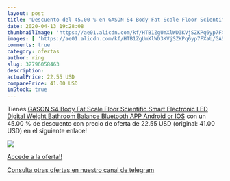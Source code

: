 ```yaml
---
layout: post
title: 'Descuento del 45.00 % en GASON S4 Body Fat Scale Floor Scientific'
date: 2020-04-13 19:28:08
thumbnailImage: 'https://ae01.alicdn.com/kf/HTB1ZgUmXlWD3KVjSZKPq6yp7FXaU/GASON-S4-Body-Fat-Scale-Floor-Scientific-Smart-Electronic-LED-Digital-Weight-Bathroom-Balance-Bluetooth-APP.jpg_350x350._SL200_.jpg'
images: [ 'https://ae01.alicdn.com/kf/HTB1ZgUmXlWD3KVjSZKPq6yp7FXaU/GASON-S4-Body-Fat-Scale-Floor-Scientific-Smart-Electronic-LED-Digital-Weight-Bathroom-Balance-Bluetooth-APP.jpg_350x350._SL200_.jpg' ]
comments: true
category: ofertas
author: ring
slug: 32796058463
description:
actualPrice: 22.55 USD
comparePrice: 41.00 USD
inStock: true
---
```


Tienes [GASON S4 Body Fat Scale Floor Scientific Smart Electronic LED Digital Weight Bathroom Balance Bluetooth APP Android or IOS](https://www.amazon.com/dp/32796058463/?tag=redken08-20) con un 45.00 % de descuento con precio de oferta de 22.55 USD (original: 41.00 USD) en el siguiente enlace!

[![](https://ae01.alicdn.com/kf/HTB1ZgUmXlWD3KVjSZKPq6yp7FXaU/GASON-S4-Body-Fat-Scale-Floor-Scientific-Smart-Electronic-LED-Digital-Weight-Bathroom-Balance-Bluetooth-APP.jpg_350x350._SL200_.jpg)](https://www.amazon.com/dp/32796058463/?tag=redken08-20)

[Accede a la oferta!!](https://www.amazon.com/dp/32796058463/?tag=redken08-20)

[Consulta otras ofertas en nuestro canal de telegram](https://t.me/s/ofertas25)
